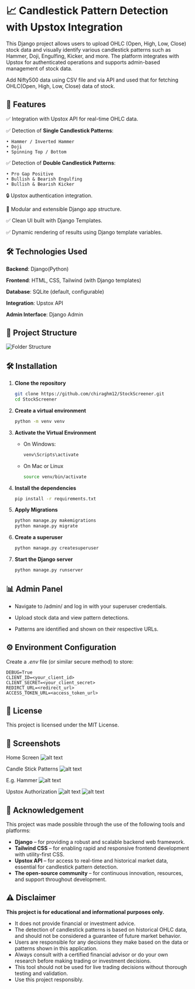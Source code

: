 # 📈 Candlestick Pattern Detection with Upstox Integration

This Django project allows users to upload OHLC (Open, High, Low, Close) stock data and visually identify various candlestick patterns such as Hammer, Doji, Engulfing, Kicker, and more. The platform integrates with Upstox for authenticated operations and supports admin-based management of stock data.

Add Nifty500 data using CSV file and via API and used that for fetching OHLC(Open, High, Low, Close) data of stock.

## 📌 Features

✅ Integration with Upstox API for real-time OHLC data.

✅ Detection of **Single Candlestick Patterns**:

    • Hammer / Inverted Hammer
    • Doji
    • Spinning Top / Bottom

✅ Detection of **Double Candlestick Patterns**:

    • Pro Gap Positive
    • Bullish & Bearish Engulfing
    • Bullish & Bearish Kicker

🔒 Upstox authentication integration.

🧩 Modular and extensible Django app structure.

✅ Clean UI built with Django Templates.

✅ Dynamic rendering of results using Django template variables.


## 🛠️ Technologies Used
**Backend**: Django(Python)

**Frontend**: HTML, CSS, Tailwind (with Django templates)

**Database**: SQLite (default, configurable)

**Integration**: Upstox API

**Admin Interface**: Django Admin

## 📁 Project Structure
![Folder Structure](image.png)


## 🛠️ Installation

1. **Clone the repository**

    ```bash
    git clone https://github.com/chiraghm12/StockScreener.git
    cd StockScreener
    ```

2. **Create a virtual environment**

    ```bash
    python -m venv venv
    ```

3. **Activate the Virtual Environment**

    * On Windows:

        ```bash
        venv\Scripts\activate
        ```

    * On Mac or Linux

        ```bash
        source venv/bin/activate
        ```

4. **Install the dependencies**

    ```bash
    pip install -r requirements.txt
    ```

5. **Apply Migrations**

    ```bash
    python manage.py makemigrations
    python manage.py migrate
    ```

6. **Create a superuser**

    ```bash
    python manage.py createsuperuser
    ```

6. **Start the Django server**

    ```bash
    python manage.py runserver
    ```

## 📊 Admin Panel
* Navigate to /admin/ and log in with your superuser credentials.

* Upload stock data and view pattern detections.

* Patterns are identified and shown on their respective URLs.

## ⚙️ Environment Configuration

Create a *.env* file (or similar secure method) to store:

    DEBUG=True
    CLIENT_ID=<your_client_id>
    CLIENT_SECRET=<your_client_secret>
    REDIRCT_URL=<redirect_url>
    ACCESS_TOKEN_URL=<access_token_url>


## 📄 License

This project is licensed under the MIT License.

## 📸 Screenshots

Home Screen
![alt text](image-1.png)

Candle Stick Patterns
![alt text](image-2.png)

E.g. Hammer
![alt text](image-3.png)

Upstox Authorization
![alt text](image-4.png)
![alt text](image-5.png)


## 🙏 Acknowledgement

This project was made possible through the use of the following tools and platforms:
* **Django** – for providing a robust and scalable backend web framework.
* **Tailwind CSS** – for enabling rapid and responsive frontend development with utility-first CSS.
* **Upstox API** – for access to real-time and historical market data, essential for candlestick pattern detection.
* **The open-source community** – for continuous innovation, resources, and support throughout development.


## ⚠️ Disclaimer

**This project is for educational and informational purposes only.**

* It does not provide financial or investment advice.
* The detection of candlestick patterns is based on historical OHLC data, and should not be considered a guarantee of future market behavior.
* Users are responsible for any decisions they make based on the data or patterns shown in this application.
* Always consult with a certified financial advisor or do your own research before making trading or investment decisions.
* This tool should not be used for live trading decisions without thorough testing and validation.
* Use this project responsibly.

